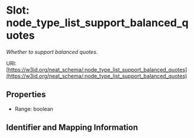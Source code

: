 # Slot: node_type_list_support_balanced_quotes
_Whether to support balanced quotes._


URI: [https://w3id.org/neat_schema/:node_type_list_support_balanced_quotes](https://w3id.org/neat_schema/:node_type_list_support_balanced_quotes)



<!-- no inheritance hierarchy -->


## Properties

 * Range: boolean



## Identifier and Mapping Information





